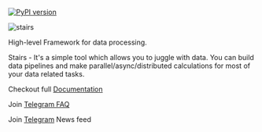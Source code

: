 [![PyPI version](https://badge.fury.io/py/stairs-project.svg)](https://badge.fury.io/py/stairs-project)


![stairs](https://electronick1.github.io/stairs_doc/images/stairs_black.svg)


High-level Framework for data processing.

Stairs - It's a simple tool which allows you to juggle with data. 
You can build data pipelines and make parallel/async/distributed calculations 
for most of your data related tasks.

Checkout full [Documentation](https://electronick1.github.io/stairs_doc) 

Join [Telegram FAQ](https://t.me/joinchat/BYVTE1fRKOel3QbRlh4YTw)

Join [Telegram](https://t.me/stairs_project) News feed


